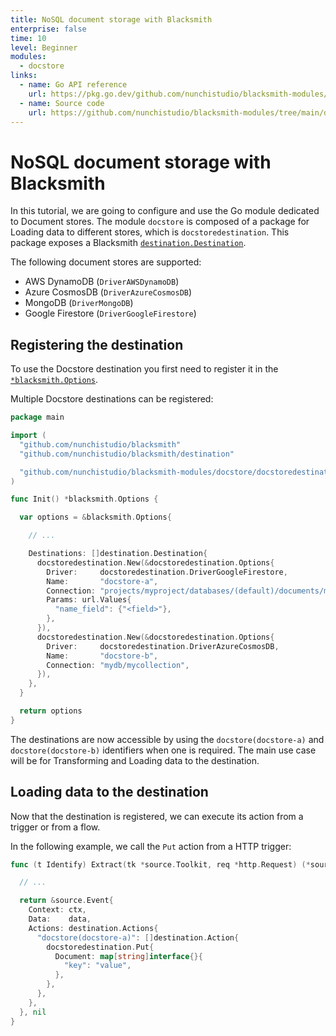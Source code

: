 ```yaml
---
title: NoSQL document storage with Blacksmith
enterprise: false
time: 10
level: Beginner
modules:
  - docstore
links:
  - name: Go API reference
    url: https://pkg.go.dev/github.com/nunchistudio/blacksmith-modules/docstore
  - name: Source code
    url: https://github.com/nunchistudio/blacksmith-modules/tree/main/docstore
---
```


# NoSQL document storage with Blacksmith

In this tutorial, we are going to configure and use the Go module dedicated to
Document stores. The module `docstore` is composed of a package for Loading data
to different stores, which is `docstoredestination`. This package exposes a Blacksmith
[`destination.Destination`](https://pkg.go.dev/github.com/nunchistudio/blacksmith/destination?tab=doc#Destination).

The following document stores are supported:
- AWS DynamoDB (`DriverAWSDynamoDB`)
- Azure CosmosDB (`DriverAzureCosmosDB`)
- MongoDB (`DriverMongoDB`)
- Google Firestore (`DriverGoogleFirestore`)

## Registering the destination

To use the Docstore destination you first need to register it in the 
[`*blacksmith.Options`](https://pkg.go.dev/github.com/nunchistudio/blacksmith?tab=doc#Options).

Multiple Docstore destinations can be registered:
```go
package main

import (
  "github.com/nunchistudio/blacksmith"
  "github.com/nunchistudio/blacksmith/destination"

  "github.com/nunchistudio/blacksmith-modules/docstore/docstoredestination"
)

func Init() *blacksmith.Options {

  var options = &blacksmith.Options{

    // ...

    Destinations: []destination.Destination{
      docstoredestination.New(&docstoredestination.Options{
        Driver:     docstoredestination.DriverGoogleFirestore,
        Name:       "docstore-a",
        Connection: "projects/myproject/databases/(default)/documents/mycollection",
        Params: url.Values{
          "name_field": {"<field>"},
        },
      }),
      docstoredestination.New(&docstoredestination.Options{
        Driver:     docstoredestination.DriverAzureCosmosDB,
        Name:       "docstore-b",
        Connection: "mydb/mycollection",
      }),
    },
  }

  return options
}

```

The destinations are now accessible by using the `docstore(docstore-a)` and
`docstore(docstore-b)` identifiers when one is required. The main use case will
be for Transforming and Loading data to the destination.

## Loading data to the destination

Now that the destination is registered, we can execute its action from a trigger
or from a flow.

In the following example, we call the `Put` action from a HTTP trigger:
```go
func (t Identify) Extract(tk *source.Toolkit, req *http.Request) (*source.Event, error) {

  // ...

  return &source.Event{
    Context: ctx,
    Data:    data,
    Actions: destination.Actions{
      "docstore(docstore-a)": []destination.Action{
        docstoredestination.Put{
          Document: map[string]interface{}{
            "key": "value",
          },
        },
      },
    },
  }, nil
}

```
